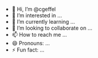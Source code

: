 - 👋 Hi, I’m @cgeffel
- 👀 I’m interested in ...
- 🌱 I’m currently learning ...
- 💞️ I’m looking to collaborate on ...
- 📫 How to reach me ...
- 😄 Pronouns: ...
- ⚡ Fun fact: ...

<!---
cgeffel/cgeffel is a ✨ special ✨ repository because its `README.md` (this file) appears on your GitHub profile.
You can click the Preview link to take a look at your changes.
--->
